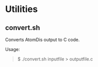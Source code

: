 Utilities
=========

## convert.sh ##
 
Converts AtomDis output to C code.

Usage:

> $ ./convert.sh inputfile > outputfile.c


